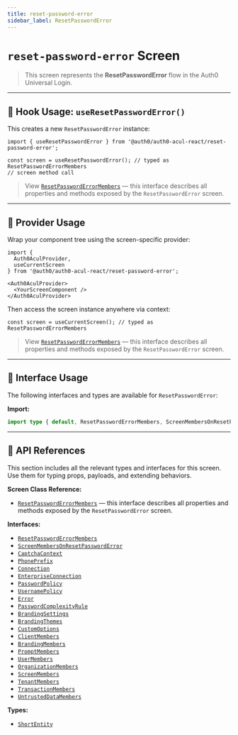 ```yaml
---
title: reset-password-error
sidebar_label: ResetPasswordError
---
```


# `reset-password-error` Screen

> This screen represents the **ResetPasswordError** flow in the Auth0 Universal Login.

---

## 🔹 Hook Usage: `useResetPasswordError()`

This creates a new `ResetPasswordError` instance:

```tsx
import { useResetPasswordError } from '@auth0/auth0-acul-react/reset-password-error';

const screen = useResetPasswordError(); // typed as ResetPasswordErrorMembers
// screen method call
```

> View [`ResetPasswordErrorMembers`](https://auth0.github.io/universal-login/interfaces/Classes.ResetPasswordErrorMembers.html) — this interface describes all properties and methods exposed by the `ResetPasswordError` screen.

---

## 🔹 Provider Usage

Wrap your component tree using the screen-specific provider:

```tsx
import {
  Auth0AculProvider,
  useCurrentScreen
} from '@auth0/auth0-acul-react/reset-password-error';

<Auth0AculProvider>
  <YourScreenComponent />
</Auth0AculProvider>
```

Then access the screen instance anywhere via context:

```tsx
const screen = useCurrentScreen(); // typed as ResetPasswordErrorMembers
```

> View [`ResetPasswordErrorMembers`](https://auth0.github.io/universal-login/interfaces/Classes.ResetPasswordErrorMembers.html) — this interface describes all properties and methods exposed by the `ResetPasswordError` screen.

---

## 🔹 Interface Usage

The following interfaces and types are available for `ResetPasswordError`:

**Import:**

```ts
import type { default, ResetPasswordErrorMembers, ScreenMembersOnResetPasswordError, CaptchaContext, PhonePrefix, Connection, EnterpriseConnection, PasswordPolicy, UsernamePolicy, Error, PasswordComplexityRule, BrandingSettings, BrandingThemes, CustomOptions, ShortEntity, ClientMembers, BrandingMembers, PromptMembers, UserMembers, OrganizationMembers, ScreenMembers, TenantMembers, TransactionMembers, UntrustedDataMembers } from '@auth0/auth0-acul-react/reset-password-error';
```

---

## 🔸 API References

This section includes all the relevant types and interfaces for this screen. Use them for typing props, payloads, and extending behaviors.

**Screen Class Reference:**  
- [`ResetPasswordErrorMembers`](https://auth0.github.io/universal-login/interfaces/Classes.ResetPasswordErrorMembers.html) — this interface describes all properties and methods exposed by the `ResetPasswordError` screen.

**Interfaces:**
- [`ResetPasswordErrorMembers`](https://auth0.github.io/universal-login/interfaces/Classes.ResetPasswordErrorMembers.html)
- [`ScreenMembersOnResetPasswordError`](https://auth0.github.io/universal-login/interfaces/Classes.ScreenMembersOnResetPasswordError.html)
- [`CaptchaContext`](https://auth0.github.io/universal-login/interfaces/Classes.CaptchaContext.html)
- [`PhonePrefix`](https://auth0.github.io/universal-login/interfaces/Classes.PhonePrefix.html)
- [`Connection`](https://auth0.github.io/universal-login/interfaces/Classes.Connection.html)
- [`EnterpriseConnection`](https://auth0.github.io/universal-login/interfaces/Classes.EnterpriseConnection.html)
- [`PasswordPolicy`](https://auth0.github.io/universal-login/interfaces/Classes.PasswordPolicy.html)
- [`UsernamePolicy`](https://auth0.github.io/universal-login/interfaces/Classes.UsernamePolicy.html)
- [`Error`](https://auth0.github.io/universal-login/interfaces/Classes.Error.html)
- [`PasswordComplexityRule`](https://auth0.github.io/universal-login/interfaces/Classes.PasswordComplexityRule.html)
- [`BrandingSettings`](https://auth0.github.io/universal-login/interfaces/Classes.BrandingSettings.html)
- [`BrandingThemes`](https://auth0.github.io/universal-login/interfaces/Classes.BrandingThemes.html)
- [`CustomOptions`](https://auth0.github.io/universal-login/interfaces/Classes.CustomOptions.html)
- [`ClientMembers`](https://auth0.github.io/universal-login/interfaces/Classes.ClientMembers.html)
- [`BrandingMembers`](https://auth0.github.io/universal-login/interfaces/Classes.BrandingMembers.html)
- [`PromptMembers`](https://auth0.github.io/universal-login/interfaces/Classes.PromptMembers.html)
- [`UserMembers`](https://auth0.github.io/universal-login/interfaces/Classes.UserMembers.html)
- [`OrganizationMembers`](https://auth0.github.io/universal-login/interfaces/Classes.OrganizationMembers.html)
- [`ScreenMembers`](https://auth0.github.io/universal-login/interfaces/Classes.ScreenMembers.html)
- [`TenantMembers`](https://auth0.github.io/universal-login/interfaces/Classes.TenantMembers.html)
- [`TransactionMembers`](https://auth0.github.io/universal-login/interfaces/Classes.TransactionMembers.html)
- [`UntrustedDataMembers`](https://auth0.github.io/universal-login/interfaces/Classes.UntrustedDataMembers.html)


**Types:**
- [`ShortEntity`](https://auth0.github.io/universal-login/types/Classes.ShortEntity.html)
